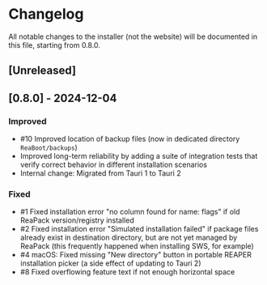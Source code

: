 # Changelog

All notable changes to the installer (not the website) will be documented in this file, starting from 0.8.0.

## [Unreleased]

## [0.8.0] - 2024-12-04

### Improved

- #10 Improved location of backup files (now in dedicated directory `ReaBoot/backups`)
- Improved long-term reliability by adding a suite of integration tests that verify correct behavior in different
  installation scenarios
- Internal change: Migrated from Tauri 1 to Tauri 2

### Fixed

- #1 Fixed installation error "no column found for name: flags" if old ReaPack version/registry installed
- #2 Fixed installation error "Simulated installation failed" if package files already exist in destination directory,
  but are not yet managed by ReaPack (this frequently happened when installing SWS, for example)
- #4 macOS: Fixed missing "New directory" button in portable REAPER
  installation picker (a side effect of updating to Tauri 2)
- #8 Fixed overflowing feature text if not enough horizontal space